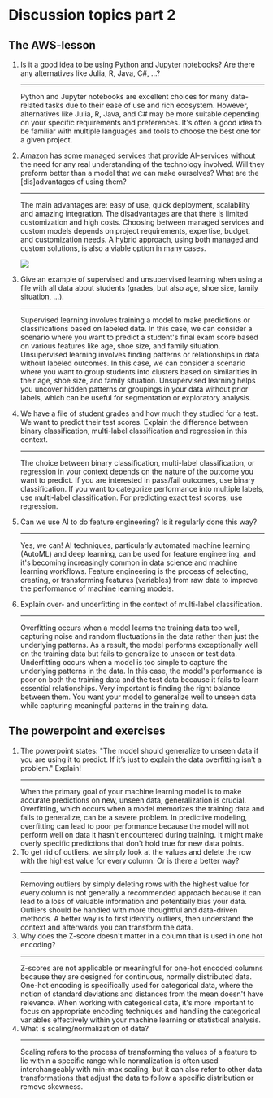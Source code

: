 # Discussion topics part 2

## The AWS-lesson

1. Is it a good idea to be using Python and Jupyter notebooks? Are there any alternatives like Julia, R, Java, C#, …? <hr> Python and Jupyter notebooks are excellent choices for many data-related tasks due to their ease of use and rich ecosystem. However, alternatives like Julia, R, Java, and C# may be more suitable depending on your specific requirements and preferences. It's often a good idea to be familiar with multiple languages and tools to choose the best one for a given project.

2. Amazon has some managed services that provide AI-services without the need for any real understanding of the technology involved. Will they preform better than a model that we can make ourselves? What are the [dis]advantages of using them? <hr> The main advantages are: easy of use, quick deployment, scalability and amazing integration. The disadvantages are that there is limited customization and high costs.
Choosing between managed services and custom models depends on project requirements, expertise, budget, and customization needs. A hybrid approach, using both managed and custom solutions, is also a viable option in many cases. 

    ![](files/2023-04-11-18-35-30.png)

3. Give an example of supervised and unsupervised learning when using a file with all data about students (grades, but also age, shoe size, family situation, …).  <hr> Supervised learning involves training a model to make predictions or classifications based on labeled data. In this case, we can consider a scenario where you want to predict a student's final exam score based on various features like age, shoe size, and family situation. 
Unsupervised learning involves finding patterns or relationships in data without labeled outcomes. In this case, we can consider a scenario where you want to group students into clusters based on similarities in their age, shoe size, and family situation.
Unsupervised learning helps you uncover hidden patterns or groupings in your data without prior labels, which can be useful for segmentation or exploratory analysis.


4. We have a file of student grades and how much they studied for a test. We want to predict their test scores. Explain the difference between binary classification, multi-label classification and regression in this context.<hr> The choice between binary classification, multi-label classification, or regression in your context depends on the nature of the outcome you want to predict. If you are interested in pass/fail outcomes, use binary classification. If you want to categorize performance into multiple labels, use multi-label classification. For predicting exact test scores, use regression.

 
5. Can we use AI to do feature engineering? Is it regularly done this way? <hr> Yes, we can! AI techniques, particularly automated machine learning (AutoML) and deep learning, can be used for feature engineering, and it's becoming increasingly common in data science and machine learning workflows. Feature engineering is the process of selecting, creating, or transforming features (variables) from raw data to improve the performance of machine learning models.

6. Explain over- and underfitting in the context of multi-label classification. <hr>
Overfitting occurs when a model learns the training data too well, capturing noise and random fluctuations in the data rather than just the underlying patterns. As a result, the model performs exceptionally well on the training data but fails to generalize to unseen or test data. Underfitting occurs when a model is too simple to capture the underlying patterns in the data. In this case, the model's performance is poor on both the training data and the test data because it fails to learn essential relationships.
Very important is finding the right balance between them. You want your model to generalize well to unseen data while capturing meaningful patterns in the training data.


## The powerpoint and exercises

1. The powerpoint states: "The model should generalize to unseen data if you are using it to predict. If it’s just to explain the data overfitting isn’t a problem." Explain! <hr> When the primary goal of your machine learning model is to make accurate predictions on new, unseen data, generalization is crucial. Overfitting, which occurs when a model memorizes the training data and fails to generalize, can be a severe problem. In predictive modeling, overfitting can lead to poor performance because the model will not perform well on data it hasn't encountered during training. It might make overly specific predictions that don't hold true for new data points. 
1. To get rid of outliers, we simply look at the values and delete the row with the highest value for every column. Or is there a better way?<hr> Removing outliers by simply deleting rows with the highest value for every column is not generally a recommended approach because it can lead to a loss of valuable information and potentially bias your data. Outliers should be handled with more thoughtful and data-driven methods. A better way is to first identify outliers, then understand the context and afterwards you can transform the data.
1. Why does the Z-score doesn't matter in a column that is used in one hot encoding? <hr> Z-scores are not applicable or meaningful for one-hot encoded columns because they are designed for continuous, normally distributed data. One-hot encoding is specifically used for categorical data, where the notion of standard deviations and distances from the mean doesn't have relevance. When working with categorical data, it's more important to focus on appropriate encoding techniques and handling the categorical variables effectively within your machine learning or statistical analysis.
1. What is scaling/normalization of data? <hr> Scaling refers to the process of transforming the values of a feature to lie within a specific range while normalization is often used interchangeably with min-max scaling, but it can also refer to other data transformations that adjust the data to follow a specific distribution or remove skewness.





